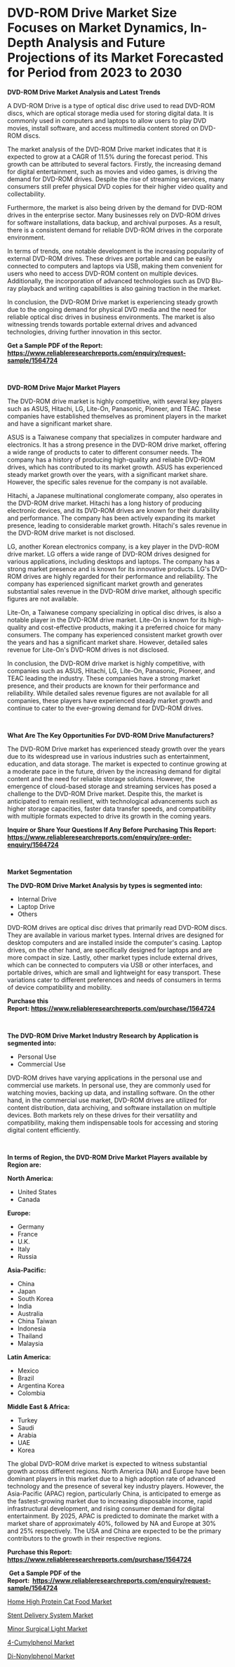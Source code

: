 <p><h1>DVD-ROM Drive Market Size Focuses on Market Dynamics, In-Depth Analysis and Future Projections of its Market Forecasted for Period from 2023 to 2030</h1></p><p><strong>DVD-ROM Drive Market Analysis and Latest Trends</strong></p>
<p><p>A DVD-ROM Drive is a type of optical disc drive used to read DVD-ROM discs, which are optical storage media used for storing digital data. It is commonly used in computers and laptops to allow users to play DVD movies, install software, and access multimedia content stored on DVD-ROM discs.</p><p>The market analysis of the DVD-ROM Drive market indicates that it is expected to grow at a CAGR of 11.5% during the forecast period. This growth can be attributed to several factors. Firstly, the increasing demand for digital entertainment, such as movies and video games, is driving the demand for DVD-ROM drives. Despite the rise of streaming services, many consumers still prefer physical DVD copies for their higher video quality and collectability.</p><p>Furthermore, the market is also being driven by the demand for DVD-ROM drives in the enterprise sector. Many businesses rely on DVD-ROM drives for software installations, data backup, and archival purposes. As a result, there is a consistent demand for reliable DVD-ROM drives in the corporate environment.</p><p>In terms of trends, one notable development is the increasing popularity of external DVD-ROM drives. These drives are portable and can be easily connected to computers and laptops via USB, making them convenient for users who need to access DVD-ROM content on multiple devices. Additionally, the incorporation of advanced technologies such as DVD Blu-ray playback and writing capabilities is also gaining traction in the market.</p><p>In conclusion, the DVD-ROM Drive market is experiencing steady growth due to the ongoing demand for physical DVD media and the need for reliable optical disc drives in business environments. The market is also witnessing trends towards portable external drives and advanced technologies, driving further innovation in this sector.</p></p>
<p><strong>Get a Sample PDF of the Report:&nbsp; <a href="https://www.reliableresearchreports.com/enquiry/request-sample/1564724">https://www.reliableresearchreports.com/enquiry/request-sample/1564724</a></strong></p>
<p>&nbsp;</p>
<p><strong>DVD-ROM Drive Major Market Players</strong></p>
<p><p>The DVD-ROM drive market is highly competitive, with several key players such as ASUS, Hitachi, LG, Lite-On, Panasonic, Pioneer, and TEAC. These companies have established themselves as prominent players in the market and have a significant market share.</p><p>ASUS is a Taiwanese company that specializes in computer hardware and electronics. It has a strong presence in the DVD-ROM drive market, offering a wide range of products to cater to different consumer needs. The company has a history of producing high-quality and reliable DVD-ROM drives, which has contributed to its market growth. ASUS has experienced steady market growth over the years, with a significant market share. However, the specific sales revenue for the company is not available.</p><p>Hitachi, a Japanese multinational conglomerate company, also operates in the DVD-ROM drive market. Hitachi has a long history of producing electronic devices, and its DVD-ROM drives are known for their durability and performance. The company has been actively expanding its market presence, leading to considerable market growth. Hitachi's sales revenue in the DVD-ROM drive market is not disclosed.</p><p>LG, another Korean electronics company, is a key player in the DVD-ROM drive market. LG offers a wide range of DVD-ROM drives designed for various applications, including desktops and laptops. The company has a strong market presence and is known for its innovative products. LG's DVD-ROM drives are highly regarded for their performance and reliability. The company has experienced significant market growth and generates substantial sales revenue in the DVD-ROM drive market, although specific figures are not available.</p><p>Lite-On, a Taiwanese company specializing in optical disc drives, is also a notable player in the DVD-ROM drive market. Lite-On is known for its high-quality and cost-effective products, making it a preferred choice for many consumers. The company has experienced consistent market growth over the years and has a significant market share. However, detailed sales revenue for Lite-On's DVD-ROM drives is not disclosed.</p><p>In conclusion, the DVD-ROM drive market is highly competitive, with companies such as ASUS, Hitachi, LG, Lite-On, Panasonic, Pioneer, and TEAC leading the industry. These companies have a strong market presence, and their products are known for their performance and reliability. While detailed sales revenue figures are not available for all companies, these players have experienced steady market growth and continue to cater to the ever-growing demand for DVD-ROM drives.</p></p>
<p>&nbsp;</p>
<p><strong>What Are The Key Opportunities For DVD-ROM Drive Manufacturers?</strong></p>
<p><p>The DVD-ROM Drive market has experienced steady growth over the years due to its widespread use in various industries such as entertainment, education, and data storage. The market is expected to continue growing at a moderate pace in the future, driven by the increasing demand for digital content and the need for reliable storage solutions. However, the emergence of cloud-based storage and streaming services has posed a challenge to the DVD-ROM Drive market. Despite this, the market is anticipated to remain resilient, with technological advancements such as higher storage capacities, faster data transfer speeds, and compatibility with multiple formats expected to drive its growth in the coming years.</p></p>
<p><strong>Inquire or Share Your Questions If Any Before Purchasing This Report: <a href="https://www.reliableresearchreports.com/enquiry/pre-order-enquiry/1564724">https://www.reliableresearchreports.com/enquiry/pre-order-enquiry/1564724</a></strong></p>
<p>&nbsp;</p>
<p><strong>Market Segmentation</strong></p>
<p><strong>The DVD-ROM Drive Market Analysis by types is segmented into:</strong></p>
<p><ul><li>Internal Drive</li><li>Laptop Drive</li><li>Others</li></ul></p>
<p><p>DVD-ROM drives are optical disc drives that primarily read DVD-ROM discs. They are available in various market types. Internal drives are designed for desktop computers and are installed inside the computer's casing. Laptop drives, on the other hand, are specifically designed for laptops and are more compact in size. Lastly, other market types include external drives, which can be connected to computers via USB or other interfaces, and portable drives, which are small and lightweight for easy transport. These variations cater to different preferences and needs of consumers in terms of device compatibility and mobility.</p></p>
<p><strong>Purchase this Report:&nbsp;<a href="https://www.reliableresearchreports.com/purchase/1564724">https://www.reliableresearchreports.com/purchase/1564724</a></strong></p>
<p>&nbsp;</p>
<p><strong>The DVD-ROM Drive Market Industry Research by Application is segmented into:</strong></p>
<p><ul><li>Personal Use</li><li>Commercial Use</li></ul></p>
<p><p>DVD-ROM drives have varying applications in the personal use and commercial use markets. In personal use, they are commonly used for watching movies, backing up data, and installing software. On the other hand, in the commercial use market, DVD-ROM drives are utilized for content distribution, data archiving, and software installation on multiple devices. Both markets rely on these drives for their versatility and compatibility, making them indispensable tools for accessing and storing digital content efficiently.</p></p>
<p>&nbsp;</p>
<p><strong>In terms of Region, the DVD-ROM Drive Market Players available by Region are:</strong></p>
<p>
    <p> <strong> North America: </strong>
        <ul>
            <li>United States</li>
            <li>Canada</li>
        </ul>
        </p> 
    <p> <strong> Europe: </strong>
        <ul>
            <li>Germany</li>
            <li>France</li>
            <li>U.K.</li>
            <li>Italy</li>
            <li>Russia</li>
        </ul>
        </p> 
    <p> <strong> Asia-Pacific: </strong>
        <ul>
            <li>China</li>
            <li>Japan</li>
            <li>South Korea</li>
            <li>India</li>
            <li>Australia</li>
            <li>China Taiwan</li>
            <li>Indonesia</li>
            <li>Thailand</li>
            <li>Malaysia</li>
        </ul>
        </p> 
    <p> <strong> Latin America: </strong>
        <ul>
            <li>Mexico</li>
            <li>Brazil</li>
            <li>Argentina Korea</li>
            <li>Colombia</li>
        </ul>
        </p> 
    <p> <strong> Middle East & Africa: </strong>
        <ul>
            <li>Turkey</li>
            <li>Saudi</li>
            <li>Arabia</li>
            <li>UAE</li>
            <li>Korea</li>
        </ul>
    </p>
    </p>
<p><p>The global DVD-ROM drive market is expected to witness substantial growth across different regions. North America (NA) and Europe have been dominant players in this market due to a high adoption rate of advanced technology and the presence of several key industry players. However, the Asia-Pacific (APAC) region, particularly China, is anticipated to emerge as the fastest-growing market due to increasing disposable income, rapid infrastructural development, and rising consumer demand for digital entertainment. By 2025, APAC is predicted to dominate the market with a market share of approximately 40%, followed by NA and Europe at 30% and 25% respectively. The USA and China are expected to be the primary contributors to the growth in their respective regions.</p></p>
<p><strong>Purchase this Report: <a href="https://www.reliableresearchreports.com/purchase/1564724">https://www.reliableresearchreports.com/purchase/1564724</a></strong></p>
<p>&nbsp;<strong>Get a Sample PDF of the Report:&nbsp;&nbsp;<a href="https://www.reliableresearchreports.com/enquiry/request-sample/1564724">https://www.reliableresearchreports.com/enquiry/request-sample/1564724</a></strong></p>
<p><strong></strong></p>
<p><p><a href="https://www.linkedin.com/pulse/decoding-home-high-protein-cat-food-market-deep-dive-latest-hxesf/">Home High Protein Cat Food Market</a></p><p><a href="https://medium.com/@once.sort.get/stent-delivery-system-market-size-cagr-trends-2024-2030-73d16f913826">Stent Delivery System Market</a></p><p><a href="https://medium.com/@under.noon.tower/minor-surgical-light-market-size-cagr-trends-2024-2030-0643190cee8c">Minor Surgical Light Market</a></p><p><a href="https://www.linkedin.com/pulse/4-cumylphenol-market-share-amp-new-trends-analysis-report-r8eke/">4-Cumylphenol Market</a></p><p><a href="https://www.linkedin.com/pulse/di-nonylphenol-market-insights-players-forecast-till-2030-0vbue/">Di-Nonylphenol Market</a></p></p>